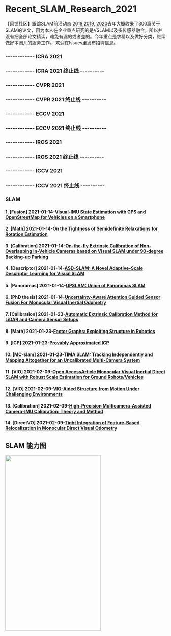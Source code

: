 
# Recent_SLAM_Research_2021
【回馈社区】跟踪SLAM前沿动态 [2018](https://github.com/YiChenCityU/Recent_SLAM_Research/blob/master/SLAM_Research_2018.md),[2019](https://github.com/YiChenCityU/Recent_SLAM_Research/blob/master/SLAM_Research_2019.md), [2020](https://github.com/YiChenCityU/Recent_SLAM_Research/blob/master/SLAM_Research_2020.md)去年大概收录了300篇关于SLAM的论文，因为本人在企业重点研究的是VSLAM以及多传感器融合，所以并没有把全部论文精读，难免有漏的或者差的。今年重点是求精以及做好分类，继续做好本圈儿的服务工作。
欢迎在Issues里发布招聘信息。
### ------------ ICRA 2021 
### ------------ ICRA 2021 终止线 ----------
### ------------ CVPR 2021 
### ------------ CVPR 2021 终止线 ----------
### ------------ ECCV 2021 
### ------------ ECCV 2021 终止线 ----------
### ------------ IROS 2021 
### ------------ IROS 2021 终止线 ----------
### ------------ ICCV 2021 
### ------------ ICCV 2021 终止线 ----------

### SLAM 
#### 1. [Fusion] 2021-01-14-[Visual-IMU State Estimation with GPS and OpenStreetMap for Vehicles on a Smartphone](https://ieeexplore.ieee.org/abstract/document/9305386)
#### 2. [Math] 2021-01-14-[On the Tightness of Semidefinite Relaxations for Rotation Estimation](https://arxiv.org/pdf/2101.02099.pdf)
#### 3. [Calibration] 2021-01-14-[On-the-fly Extrinsic Calibration of Non-Overlapping in-Vehicle Cameras based on Visual SLAM under 90-degree Backing-up Parking](https://ieeexplore.ieee.org/abstract/document/9304530)
#### 4. [Descriptor] 2021-01-14-[ASD-SLAM: A Novel Adaptive-Scale Descriptor Learning for Visual SLAM](https://ieeexplore.ieee.org/abstract/document/9304626)
#### 5. [Panoramas] 2021-01-14-[UPSLAM: Union of Panoramas SLAM](https://arxiv.org/pdf/2101.00585.pdf)
#### 6. [PhD thesis] 2021-01-14-[Uncertainty-Aware Attention Guided Sensor Fusion For Monocular Visual Inertial Odometry](https://elib.dlr.de/137048/1/thesis_ks.pdf)
#### 7. [Calibration] 2021-01-23-[Automatic Extrinsic Calibration Method for LiDAR and Camera Sensor Setups](https://arxiv.org/pdf/2101.04431.pdf)
#### 8. [Math] 2021-01-23-[Factor Graphs: Exploiting Structure in Robotics](https://www.annualreviews.org/doi/abs/10.1146/annurev-control-061520-010504)
#### 9. [ICP] 2021-01-23-[Provably Approximated ICP](https://arxiv.org/pdf/2101.03588.pdf)
#### 10. [MC-slam] 2021-01-23-[TIMA SLAM: Tracking Independently and Mapping Altogether for an Uncalibrated Multi-Camera System](https://www.mdpi.com/1424-8220/21/2/409)
#### 11. [VIO] 2021-02-09-[Open AccessArticle Monocular Visual Inertial Direct SLAM with Robust Scale Estimation for Ground Robots/Vehicles](https://www.mdpi.com/2218-6581/10/1/23/htm)
#### 12. [VIO] 2021-02-09-[VIO-Aided Structure from Motion Under Challenging Environments](https://arxiv.org/pdf/2101.09657.pdf)
#### 13. [Calibration] 2021-02-09-[High-Precision Multicamera-Assisted Camera-IMU Calibration: Theory and Method](https://ieeexplore.ieee.org/abstract/document/9324746)
#### 14. [DirectVO] 2021-02-09-[Tight Integration of Feature-Based Relocalization in Monocular Direct Visual Odometry](https://arxiv.org/pdf/2102.01191.pdf)


## SLAM 能力图 

<img src="https://github.com/YiChenCityU/Recent_SLAM_Research/blob/master/SLAM%E8%83%BD%E5%8A%9B%E5%9B%BE.png" width ="300" height="550" />





























